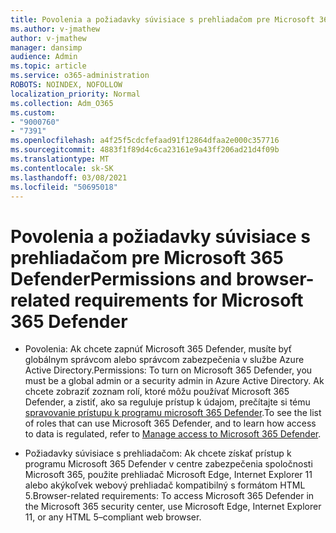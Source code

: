 ```yaml
---
title: Povolenia a požiadavky súvisiace s prehliadačom pre Microsoft 365 Defender
ms.author: v-jmathew
author: v-jmathew
manager: dansimp
audience: Admin
ms.topic: article
ms.service: o365-administration
ROBOTS: NOINDEX, NOFOLLOW
localization_priority: Normal
ms.collection: Adm_O365
ms.custom:
- "9000760"
- "7391"
ms.openlocfilehash: a4f25f5cdcfefaad91f12864dfaa2e000c357716
ms.sourcegitcommit: 4883f1f89d4c6ca23161e9a43ff206ad21d4f09b
ms.translationtype: MT
ms.contentlocale: sk-SK
ms.lasthandoff: 03/08/2021
ms.locfileid: "50695018"
---
```

# <a name="permissions-and-browser-related-requirements-for-microsoft-365-defender"></a><span data-ttu-id="04e96-102">Povolenia a požiadavky súvisiace s prehliadačom pre Microsoft 365 Defender</span><span class="sxs-lookup"><span data-stu-id="04e96-102">Permissions and browser-related requirements for Microsoft 365 Defender</span></span>

- <span data-ttu-id="04e96-103">Povolenia: Ak chcete zapnúť Microsoft 365 Defender, musíte byť globálnym správcom alebo správcom zabezpečenia v službe Azure Active Directory.</span><span class="sxs-lookup"><span data-stu-id="04e96-103">Permissions: To turn on Microsoft 365 Defender, you must be a global admin or a security admin in Azure Active Directory.</span></span> <span data-ttu-id="04e96-104">Ak chcete zobraziť zoznam rolí, ktoré môžu používať Microsoft 365 Defender, a zistiť, ako sa reguluje prístup k údajom, prečítajte si tému [spravovanie prístupu k programu microsoft 365 Defender](https://go.microsoft.com/fwlink/?linkid=2143626).</span><span class="sxs-lookup"><span data-stu-id="04e96-104">To see the list of roles that can use Microsoft 365 Defender, and to learn how access to data is regulated, refer to [Manage access to Microsoft 365 Defender](https://go.microsoft.com/fwlink/?linkid=2143626).</span></span>

- <span data-ttu-id="04e96-105">Požiadavky súvisiace s prehliadačom: Ak chcete získať prístup k programu Microsoft 365 Defender v centre zabezpečenia spoločnosti Microsoft 365, použite prehliadač Microsoft Edge, Internet Explorer 11 alebo akýkoľvek webový prehliadač kompatibilný s formátom HTML 5.</span><span class="sxs-lookup"><span data-stu-id="04e96-105">Browser-related requirements: To access Microsoft 365 Defender in the Microsoft 365 security center, use Microsoft Edge, Internet Explorer 11, or any HTML 5–compliant web browser.</span></span>
